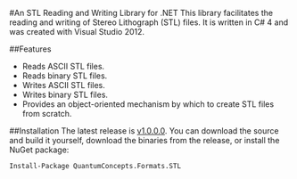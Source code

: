 #An STL Reading and Writing Library for .NET
This library facilitates the reading and writing of Stereo Lithograph (STL) files. It is written in C# 4 and was created with Visual Studio 2012.

##Features
* Reads ASCII STL files.
* Reads binary STL files.
* Writes ASCII STL files.
* Writes binary STL files.
* Provides an object-oriented mechanism by which to create STL files from scratch.

##Installation
The latest release is [v1.0.0.0](https://github.com/QuantumConcepts/STLdotNET/releases/tag/1.0.0.0). You can download the source and build it yourself, download the binaries from the release, or install the NuGet package:

    Install-Package QuantumConcepts.Formats.STL